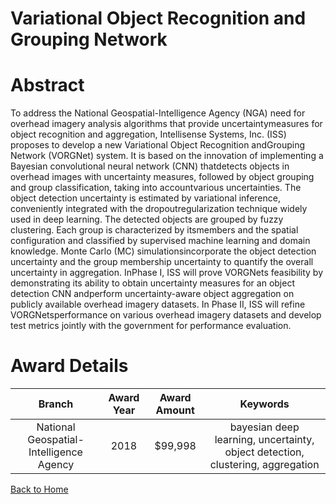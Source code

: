 
Variational Object Recognition and Grouping Network
===================================================

# Abstract


To address the National Geospatial-Intelligence Agency (NGA) need for overhead imagery analysis algorithms that provide uncertaintymeasures for object recognition and aggregation, Intellisense Systems, Inc. (ISS) proposes to develop a new Variational Object Recognition andGrouping Network (VORGNet) system. It is based on the innovation of implementing a Bayesian convolutional neural network (CNN) thatdetects objects in overhead images with uncertainty measures, followed by object grouping and group classification, taking into accountvarious uncertainties. The object detection uncertainty is estimated by variational inference, conveniently integrated with the dropoutregularization technique widely used in deep learning. The detected objects are grouped by fuzzy clustering. Each group is characterized by itsmembers and the spatial configuration and classified by supervised machine learning and domain knowledge. Monte Carlo (MC) simulationsincorporate the object detection uncertainty and the group membership uncertainty to quantify the overall uncertainty in aggregation. InPhase I, ISS will prove VORGNets feasibility by demonstrating its ability to obtain uncertainty measures for an object detection CNN andperform uncertainty-aware object aggregation on publicly available overhead imagery datasets. In Phase II, ISS will refine VORGNetsperformance on various overhead imagery datasets and develop test metrics jointly with the government for performance evaluation.  

# Award Details

|Branch|Award Year|Award Amount|Keywords|
| :---: | :---: | :---: | :---: |
|National Geospatial-Intelligence Agency|2018|$99,998|bayesian deep learning, uncertainty, object detection, clustering, aggregation|
  
  


[Back to Home](https://github.com/chrischow/dod_sbir_awards#2250)